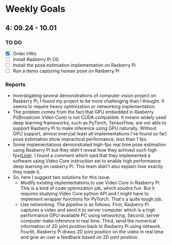 # Weekly Goals

## 4: 09.24 - 10.01
### TO DO
- [X] Order HWs
- [ ] Install Rasberry Pi OS
- [ ] Install the pose estimiation implementation on Rasberry Pi
- [ ] Run a demo capturing human pose on Rasberry Pi

### Reports
- Inverstigating several demonstrations of computer vision project on Rasberry Pi, I found my project to be more challenging than I thought. It seems to require heavy optimization or networking implementation.
- The problem comes from the fact that GPU embedded in Rasberry Pi(Broadcom Video Core) is not CUDA compatible. It means widely used deep learning frameworks, such as PyTorch, TensorFlow, are not able to support Rasberry Pi to make inference using GPU naturally.  Without GPU support, almost every(at least all implementations I've found so far) pose estimiation show impractical performance, less than 1 fps. 
- Some implementations demonstrated high-fps real time pose estimation using Rasberry Pi but they didn't reveal how they achived such high fps([Link](https://www.youtube.com/watch?v=L_kAUnAgkfg)). I found a comment which said that they implemented a software using Video Core instruction set to enable high performance deep learning on rasberry Pi. This team didn't also explain how exactly they made it.
- So, here I suggest two solutions for this issue. 
    - Modify existing implementations to use Video Core in Rasberry Pi. This is a kind of code optimization job, which soudns fun. But it requires studying Video Core python API and I might have to implement wrapper functions for PyTorch. That's a quite tough job.
    - Use networking. The pipeline is as follows. First, Rasberry Pi captures a video and send it to server computer which is a high performance GPU-available PC using networking. Second, server computer make inference in real time. Third, send the numerical information of 2D joint position back to Rasberry Pi using network. Fourth, Rasberry Pi draws 2D joint position on the video in real time and give an user a feedback based on 2D joint position.
